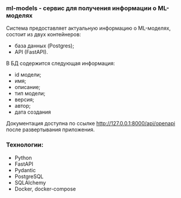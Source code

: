 ### ml-models - сервис для получения информации о ML-моделях 

Система предоставляет актуальную информацию о ML-моделях, состоит из двух контейнеров:
- база данных (Postgres);
- API (FastAPI).

В БД содержится следующая информация:
- id модели;
- имя;
- описание;
- тип модели;
- версия;
- автор;
- дата создания 

Документация доступна по ссылке http://127.0.0.1:8000/api/openapi после развертывания приложения.

### Технологии:
- Python
- FastAPI
- Pydantic 
- PostgreSQL 
- SQLAlchemy
- Docker, docker-compose
